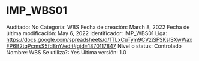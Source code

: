 # IMP_WBS01

Auditado: No
Categoría: WBS
Fecha de creación: March 8, 2022
Fecha de última modificación: May 6, 2022
Identificador: IMP_WBS01
Liga: https://docs.google.com/spreadsheets/d/1TLxCuTym9CVzjSFSKslSXwWaxFP6B2tqPcmsS5fd8nY/edit#gid=1870117847
Nivel o status: Controlado
Nombre: WBS
Se utiliza?: Yes
Última versión: 1.0